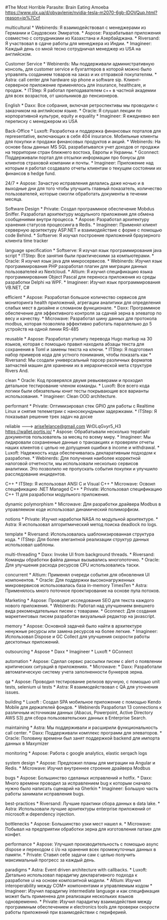 #The Most Horrible Parasite: Brain Eating Amoeba
https://www.olx.ua/d/obyavlenie/nvidia-tesla-m2070-6gb-IDOVQup.html?reason=ip%7Ccf

multicultural
	* Webinerds: Я взаимодействовал с менеджерами из Германии и Саудовских Эмиратов.
	* Aspose: Разрабатывал приложения совместно с сотрудниками из Казахстана и Азербайджана.
	* Riversand: Я участвовал в сдаче работы для менеджера из Индии.
	* Imagineer: Каждый день со мной тесно сотрудничал менеджер из USA на английском.

Customer Service
	* Webinerds: Мы поддерживали административную консоль, для customer service и бухгалтеров в которой можно было управлять созданием товаров на заказ и их отправкой покупателям.
	* Astra: call center для hardware sip phone и software sip. Клиент-серверное приложение применялось для insurance, 	healthcare, и продаж.
	* ITStep: Я работал преподавателем c++ в частной академии для всех возрастов, от школьников до пенсионеров.

English
	* Daxx: Все собрания, включая ретроспективы мы проводили с заказчиком на английском языке.
	* Oracle: Я слушал лекции по корпоративной культуре, equity и equality
	* Imagineer: Я ежедневно вел переписку с менеджером из USA

Back-Office
	* Luxoft: Разработка и поддержка финансовых порталов для representative, включающих в себя 404 insurance. Мобильные клиенты для покупки и продажи финансовых продуктов и акций.
	* Webinerds: На основе базы данных MS SQL разрабатывался учет доходов от продажи на территории стран ближнего востока, Европы и Украины.
	* Gconnect: Поддерживали портал для отсылки информации про бонусы для клиентов страховой компании и почты.
	* Imagineer: Приложение над которым я работал создавало отчеты клиентам о текущем состоянии их финансов в hedge fund.

24/7
	* Aspose: Зачастую исправления делались даже ночью и в выходные дни для того чтобы улучшить главный показатель, количество пользователей, которые смогли обработать документы в течении месяца.

Software Design
	* Private: Создал программное обеспечение Mobdus Sniffer. Разработал архитектуру модульного приложения для обмена сообщениями внутри процесса. 
	* Aspose: Разработал архитектуру хранения статусов процессинга в Redis.
	* Imagineer: Применял клиент серверную арзитектуру ASP.NET и взаимодействие с форме с помощью code Behind. 
	* Softserve: Я изучал построение приложений браузерного клиента time tracker

language specification
	* Softserve: Я изучал язык программирования java script
	* ITStep: Все занятия были практическими за компьютерами.
	* Oracle: Я изучил язык java для микросервисов. 
	* Webinerds: Изучил язык программирования PHP разработал плагин для миграции данных пользователей из Nextcloud. 
	* Altium: Я изучил спецификацию языка программирования Object Pascal для переноса приложения из среды разработки Delphi на WPF.
	* Imagineer: Изучил язык программирования VB.NET, C#

efficient
	* Aspose: Разработал большое количество сервисов для мониторинга health приложений, агрегации аналитики для определения слабых мест в дизайне и сломаном функционале.
	* Daxx: Программное обеспечение для эффективного контроля за сдачей зерна в элеватор по весу и качеству.
	* Microwave: Разработал шину данных для протокола modbus, которая позволяла эффективно работать параллельно до 5 устройств на одной линии RS-485

reusable
	* Aspose: Разработал утилиту перевода Hugo markup на 30 языков, которая с помощью правил находила абзацы текста для сохранения в Toml и замены текста на ключи.
	* ITStep: Я подготовил набор примеров кода для устного понимания, чтобы показать как 
	* Riversand: Мы создали универсальный парсер различных форматов запчастей машин для хранении их в иерархической мета структуре Rivers And.

clean
	* Oracle: Код проверялся двумя ревьюверами и проходил детальное тестирование членом команды.
	* Luxoft: Все всего кода логики были обязательны юнит тесты покрывающие все варианты использования.
	* Imagineer: Clean OOD architecture.

performant
	* Private: Оптимизировал стек GPIO для работы с Realtime Linux и снятия телеметрии с наносекундными задержками.
	* ITStep: Я показывал решение трех задач на доске

reliable ---> arise1elance@gmail.com WrDLqG*vy*r5_H3 https://wallet.portis.io/
	* Aspose: Обрабатывали несколько терабайт документов пользователь за месяц по всему миру.
	* Imagineer: Мы лидировали сохраненные данные о транзакциях и проверяли отчеты наших клиентов с целью не допущения ошибки в income и withdrawal.
	* Luxoft: Надежность кода обеспечивалась декларативным подходом к разработке.
	* Webinerds: Для получения наиболее корректной налоговой отчетности, мы использовали несколько сервисов аналитики. Это позволило не пропускать события покупки и улучшило расследование инцидентов.

C++
	* ITStep: Я использовал ANSI C и Visual C++
	* Microwave: Освоил спецификацию .NET Managed C++
	* Private: Использовал спецификацию C++ 11 для разработки модульного приложения.

dynamic polymorphism
	* Microwave: Для разработки драйвера Modbus в управляемом коде использовал динамический полиморфизм.

notions
	* Private: Изучил наработки NASA по модульной архитектуре.
	* Astra: Я использовал алгоритмический метод поиска deadlock по logs. 

template
	* Riversand: Использовалась шаблонизированная структура кода.
	* ITStep: Для более элегантной реализации структур данных использовал шаблоны.

multi-threading
	* Daxx: Invoke UI from background threads.
	* Riversand: Команды обработки файла данных вызывались многопоточно.
	* Oracle: Для улучшения расхода ресурсов CPU использовались таски.

concurrent
	* Altium: Применял очереди события для обновления UI компонентов.
	* Oracle: Для поддержки высоконагруженных микровервисов использовалась база in-memory TimesTen
	* Astra: Применялось много поточное проектирование на основе пула потоков.

Marketing
	* Aspose: Проводит исследования SEO для текста каждого нового приложения.
	* Webinerds: Работал над улучшением внешнего вида рекомендательных писем с товарами.
	* Gconnect: Для создания маркетинговых писем разработан визуальный редактор на javascript.
	
memory
	* Aspose: Основной задачей было найти в архитектуре ненужные ресурсы или замена ресурсов на более легкие. 
	* Imagineer: Использовал Dispose и GC Collect для улучшения скорости работы десктопных приложений.

outsourcing
	* Aspose
	* Daxx
	* Imagineer
	* Luxoft
	* GConnect

automation
	* Aspose: Сделал сервис рассылки писем с alert о появлении критических ситуаций в приложениях.
	* Microwave: 
	* Daxx: Разработали автоматическую систему учета заполненности бункеров зерна.

qa
	* Aspose: Проводил тестирование релизов вручную, с помощью unit tests, selenium ui tests
	* Astra: Я взаимодействовал с QA для уточнения issues.

building
	* Luxoft : Создал SPA мобильное приложение с помощью Kendo Mobile для держателей фондов.
	* Webinerds Разработал 13 connections к различным источникам данных (Abacus, Powerpoint, Active Directory AWS S3) для сбора пользовательских данных в Enterprise Search.

maintaining
	* Astra:  Мы поддерживали и расширили функциональность call center.
	* Daxx: Поддерживали комплекс программ для элеваторов.
	* Oracle: Половину времени был занят поддержкой backend для импорта данных в Maxymizer
	
monitoring
	* Aspose: Работа с google analytics, elastic serqach logs

system design
	* Aspose: Предложил планы для миграции на Angular и Redis.
	* Microwave: Изучил внутреннее строение драйвера Modbus
	
bugs
	* Aspose: Большинство сделаных исправлений и hotfix.
	* Daxx: Много времени проводил за исправлением bug к которым сначало нужно было написать сценарий на Gherkin
	* Imagineer: Большую часть работы занимали исправления bugs.

best-practices
	* Riversand: Лучшие практики сбора данных в data lake.
	* Astra: Использовали лучшие архитектуры enterprise приложений от microsoft и dependency injection.

bottlenecks
	* Aspose: Большинство узки мест нашел я.
	* Microwave: Побывал на предприятии обработки зерна для изготовления патаки для конфет.

performance
	* Aspose: Улучшил производительность с помощью async dispose и переходом с i/o на хранения всех промежуточных данных в памяти.
	* Private: Ставил себе задачи сам с целью получить максимальный прогресс за каждый день.

paradigms
	* Astra: Event driven architecture with callbacks.
	* Luxoft: Детально использовал парадигму декларативного подхода к разработке ui на основе композитной модели.
	* Altium: Изучил interoperability между COM+ компонентами и управляемым кодом
	* Imagineer: Изучил парадигму intermediate language и как спецификация может быть применена для реализации нескольких языков одновременно.
	* Private: Изучил парадигму взаимодействия между программным обеспечением и electronics tools для проверки скорости работы приложений при взаимодействии с периферией.


